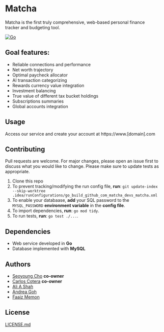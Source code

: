 # Matcha

Matcha is the first truly comprehensive, web-based personal finance tracker and budgeting tool.

[![Go](https://github.com/matcha-devs/matcha/actions/workflows/go.yml/badge.svg)](
https://github.com/matcha-devs/matcha/actions/workflows/go.yml)

## Goal features:

* Reliable connections and performance
* Net worth trajectory
* Optimal paycheck allocator
* AI transaction categorizing
* Rewards currency value integration
* Investment balancing
* True value of different tax bucket holdings
* Subscriptions summaries
* Global accounts integration

## Usage

Access our service and create your account at https://www.[domain].com

## Contributing

Pull requests are welcome. For major changes, please open an issue first
to discuss what you would like to change.
Please make sure to update tests as appropriate.

1. Clone this repo
2. To prevent tracking/modifying the run config file, **run**:
   ```git update-index --skip-worktree .idea/runConfigurations/go_build_github_com_matcha_devs_matcha.xml```
4. To enable your databaase, **add** your SQL password to the ```MYSQL_PASSWORD```
   **environment variable** in the **config file**.
5. To import dependencies, **run**: ```go mod tidy```.
6. To run tests, **run**: ```go test ./...```.

## Dependencies

* Web service developed in **Go**
* Database implemented with **MySQL**

## Authors

* [Seoyoung Cho](https://github.com/seoyoungcho213) **co-owner**
* [Carlos Cotera](https://github.com/carlosacj55) **co-owner**
* [Ali A Shah](https://github.com/alishah634)
* [Andrea Goh](https://github.com/andreag0101)
* [Faaiz Memon](https://github.com/faaizmemonpurdue)

## License

[LICENSE.md](LICENSE.md)
